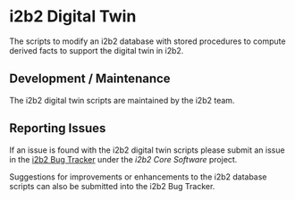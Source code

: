 # i2b2 Digital Twin

The scripts to modify an i2b2 database with stored procedures to compute derived facts to support the digital twin in i2b2. 


## Development / Maintenance
The i2b2 digital twin scripts are maintained by the i2b2 team.


## Reporting Issues
If an issue is found with the i2b2 digital twin scripts please submit an issue in the [i2b2 Bug Tracker](http://community.i2b2.org/jira/secure/Dashboard.jspa "i2b2 Bug Tracker") under the *i2b2 Core Software* project.
    
Suggestions for improvements or enhancements to the i2b2 database scripts can also be submitted into the i2b2 Bug Tracker.